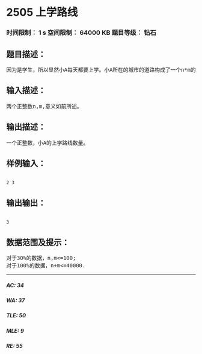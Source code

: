 # 2505 上学路线   
### 时间限制： 1 s     空间限制： 64000 KB     题目等级： 钻石  
## 题目描述：  

<pre>
因为是学生，所以显然小A每天都要上学。小A所在的城市的道路构成了一个n*m的网格，每条道路都是可以单向通行的。小A家在点(1,1)，学校在点(n,m)。在不移出边界的情况下，小A可以从点(x,y)移动到点(x+1,y)或(x,y+1)。为了追求新鲜感，小A经常走不同的道路去上学。有一天，小A突发奇想：到底他可以有多少种不同的上学路线呢？
</pre>
  
  
## 输入描述：  

<pre>
两个正整数n,m,意义如前所述。
</pre>
  
  
## 输出描述：  

<pre>
一个正整数，小A的上学路线数量。
</pre>
  
  
## 样例输入：  

<pre><code>
2 3
</code></pre>
  
  
## 输出输出：  

<pre><code>
3
</code></pre>
  
  
## 数据范围及提示：  

<pre>
对于30%的数据，n,m<=100;
对于100%的数据，n+m<=40000.
</pre>
  
  
***  

##### AC: 34  
##### WA: 37  
##### TLE: 50  
##### MLE: 9  
##### RE: 55  
